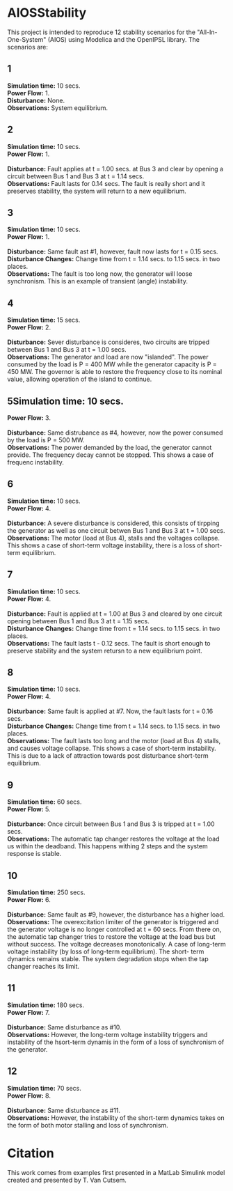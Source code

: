 # AIOSStability

This project is intended to reproduce 12 stability scenarios for the "All-In-One-System" (AIOS) using Modelica and the OpenIPSL library. The scenarios are:

## 1
**Simulation time:** 10 secs. <br/> 
**Power Flow:** 1.  <br/> 
**Disturbance:** None. <br/> 
**Observations:** System equilibrium. <br/>

## 2
**Simulation time:** 10 secs. <br/>
**Power Flow:** 1. <br/>  
**Disturbance:** Fault applies at t = 1.00 secs. at Bus 3 and clear by opening a circuit between Bus 1 and Bus 3 at t = 1.14 secs. <br/>
**Observations:** Fault lasts for 0.14 secs. The fault is really short and it preserves stability, the system will return to a new equilibrium. <br/>

## 3
**Simulation time:** 10 secs. <br/>
**Power Flow:** 1. <br/>  
**Disturbance:** Same fault ast #1, however, fault now lasts for t = 0.15 secs. <br/>
**Disturbance Changes:** Change time from t = 1.14 secs. to 1.15 secs. in two places.<br/>
**Observations:** The fault is too long now, the generator will loose synchronism. This is an example of transient (angle) instability. <br/>

## 4
**Simulation time:** 15 secs. <br/>
**Power Flow:** 2. <br/>  
**Disturbance:** Sever disturbance is consideres, two circuits are tripped between Bus 1 and Bus 3 at t = 1.00 secs.<br/>
**Observations:** The generator and load are now "islanded". The power consumed by the load is P = 400 MW while the generator capacity is P = 450 MW. The governor is able to restore the frequency close to its nominal value, allowing operation of the island to continue. <br/>

## 5**Simulation time:** 10 secs. <br/>
**Power Flow:** 3. <br/>  
**Disturbance:** Same distrubance as #4, however, now the power consumed by the load is P = 500 MW. <br/>
**Observations:** The power demanded by the load, the generator cannot provide. The frequency decay cannot be stopped. This shows a case of frequenc instability. <br/>

## 6
**Simulation time:** 10 secs. <br/>
**Power Flow:** 4. <br/>  
**Disturbance:** A severe disturbance is considered, this consists of tirpping the generator as well as one circuit betwen Bus 1 and Bus 3 at t = 1.00 secs. <br/>
**Observations:** The motor (load at Bus 4), stalls and the voltages collapse. This shows a case of short-term voltage instability, there is a loss of short-term equilibrium. <br/>

## 7
**Simulation time:** 10 secs. <br/>
**Power Flow:** 4. <br/>  
**Disturbance:** Fault is applied at  t = 1.00 at Bus 3 and cleared by one circuit opening between Bus 1 and Bus 3 at t = 1.15 secs.<br/>
**Disturbance Changes:** Change time from t = 1.14 secs. to 1.15 secs. in two places.<br/>
**Observations:** The fault lasts t - 0.12 secs. The fault is short enough to preserve stability and the system retursn to a new equilibrium point. <br/>

## 8
**Simulation time:** 10 secs. <br/>
**Power Flow:** 4. <br/>  
**Disturbance:** Same fault is applied at #7. Now, the fault lasts for t = 0.16 secs. <br/>
**Disturbance Changes:** Change time from t = 1.14 secs. to 1.15 secs. in two places.<br/>
**Observations:** The fault lasts too long and the motor (load at Bus 4) stalls, and causes voltage collapse. This shows a case of short-term instability. This is due to a lack of attraction towards post disturbance short-term equilibrium.<br/>

## 9
**Simulation time:** 60 secs. <br/>
**Power Flow:** 5. <br/>  
**Disturbance:** Once circuit between Bus 1 and Bus 3 is tripped at t = 1.00 secs. <br/>
**Observations:** The automatic tap changer restores the voltage at the load us within the deadband. This happens withing 2 steps and the system response is stable.<br/>

## 10
**Simulation time:** 250 secs. <br/>
**Power Flow:** 6. <br/>  
**Disturbance:** Same fault as #9, however, the disturbance has a higher load.<br/>
**Observations:** The overexcitation limiter of the generator is triggered and the generator voltage is no longer controlled at t = 60 secs. From there on, the automatic tap changer tries to restore the voltage at the load bus but without success.
The voltage decreases monotonically. A case of long-term voltage instability (by loss of long-term equilibrium). The short-
term dynamics remains stable. The system degradation stops when the tap changer reaches its limit.<br/>

## 11
**Simulation time:** 180 secs. <br/>
**Power Flow:** 7. <br/>  
**Disturbance:** Same disturbance as #10.<br/>
**Observations:** However, the long-term voltage instability triggers and instability of the hsort-term dynamis in the form of a loss of synchronism of the generator. <br/>

## 12
**Simulation time:** 70 secs. <br/>
**Power Flow:** 8. <br/>  
**Disturbance:** Same disturbance as #11. <br/>
**Observations:** However, the instability of the short-term dynamics takes on the form of both motor stalling and loss of synchronism. <br/>

# Citation
This work comes from examples first presented in a MatLab Simulink model created and presented by T. Van Cutsem.

